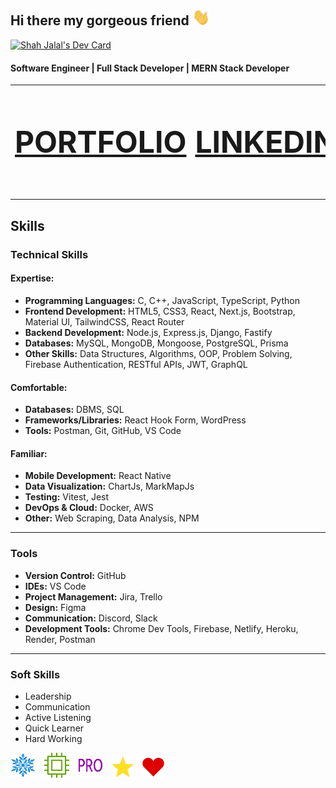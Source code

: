 ## Hi there my gorgeous friend <img src="hello.gif" width="28px" alt="hi">
<a href="https://app.daily.dev/mdshahjalal"><img src="https://api.daily.dev/devcards/v2/2IQlsR4aCwwzFhFnsyxAx.png?type=wide&r=70k" width="652" alt="Shah Jalal's Dev Card"/></a>

#### Software Engineer | Full Stack Developer | MERN Stack Developer

<table>
  <tr>
    <td><a href="https://shah-jalal.netlify.app/" style="font-size:48px; font-weight:bold;">PORTFOLIO</a></td>
    <td><a href="https://www.linkedin.com/in/ProgrammerShahJalal/" style="font-size:48px; font-weight:bold;">LINKEDIN</a></td>
     <td><a href="https://shorturl.at/CIPT1" style="font-size:48px; font-weight:bold;">GOOGLE MY BUSINESS</a></td>
  </tr>
</table>


## Skills

### Technical Skills

#### Expertise:
- **Programming Languages:** C, C++, JavaScript, TypeScript, Python
- **Frontend Development:** HTML5, CSS3, React, Next.js, Bootstrap, Material UI, TailwindCSS, React Router
- **Backend Development:** Node.js, Express.js, Django, Fastify
- **Databases:** MySQL, MongoDB, Mongoose, PostgreSQL, Prisma
- **Other Skills:** Data Structures, Algorithms, OOP, Problem Solving, Firebase Authentication, RESTful APIs, JWT, GraphQL

#### Comfortable:
- **Databases:** DBMS, SQL
- **Frameworks/Libraries:** React Hook Form, WordPress
- **Tools:** Postman, Git, GitHub, VS Code

#### Familiar:
- **Mobile Development:** React Native
- **Data Visualization:** ChartJs, MarkMapJs
- **Testing:** Vitest, Jest
- **DevOps & Cloud:** Docker, AWS
- **Other:** Web Scraping, Data Analysis, NPM

---

### Tools
- **Version Control:** GitHub
- **IDEs:** VS Code
- **Project Management:** Jira, Trello
- **Design:** Figma
- **Communication:** Discord, Slack
- **Development Tools:** Chrome Dev Tools, Firebase, Netlify, Heroku, Render, Postman

---

### Soft Skills
- Leadership
- Communication
- Active Listening
- Quick Learner
- Hard Working

<a href='https://archiveprogram.github.com/'><img src='https://raw.githubusercontent.com/acervenky/animated-github-badges/master/assets/acbadge.gif' width='40' height='40'></a> <a href='https://docs.github.com/en/developers'><img src='https://raw.githubusercontent.com/acervenky/animated-github-badges/master/assets/devbadge.gif' width='40' height='40'></a> <a href='https://github.com/pricing'><img src='https://raw.githubusercontent.com/acervenky/animated-github-badges/master/assets/pro.gif' width='40' height='40'></a> <a href='https://stars.github.com/'><img src='https://raw.githubusercontent.com/acervenky/animated-github-badges/master/assets/starbadge.gif' width='35' height='35'></a> <a href='https://docs.github.com/en/github/supporting-the-open-source-community-with-github-sponsors'><img src='https://raw.githubusercontent.com/acervenky/animated-github-badges/master/assets/sponsorbadge.gif' width='35' height='35'></a> 
